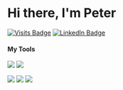 # Hi there, I'm Peter

[![Visits Badge](https://badges.pufler.dev/visits/blinpete/blinpete)](https://github.com/blinpete)
[![LinkedIn Badge](https://img.shields.io/badge/LinkedIn-@blinpete-informational?style=flat&logo=linkedin&logoColor=white&color=0D76A8)](https://www.linkedin.com/in/blinpete/)


#### My Tools

![](https://img.shields.io/badge/-JavaScript-informational?style=flat&logo=JavaScript&color=555)
![](https://img.shields.io/badge/-TypeScript-informational?style=flat&logo=TypeScript&logoColor=fff&color=3178C6)

![](https://img.shields.io/badge/-CSS-informational?style=flat&logo=css3&logoColor=1572B6&color=eee)
![](https://img.shields.io/badge/-Sass-informational?style=flat&logo=Sass&logoColor=CC6699&color=eee)
![](https://img.shields.io/badge/-PostCSS-informational?style=flat&logo=postcss&logoColor=DD3A0A&color=eee)

